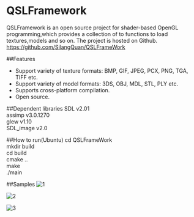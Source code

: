 # QSLFramework

QSLFramework is an open source project for shader-based OpenGL programming,which provides a collection of to functions to load textures,models and so on. The project is hosted on Github. 
https://github.com/SilangQuan/QSLFrameWork

##Features
- Support variety of texture formats: BMP, GIF, JPEG, PCX, PNG,  TGA, TIFF etc.
- Support variety of model formats: 3DS, OBJ, MDL, STL, PLY etc.
- Supports cross-platform compilation.
- Open source.

##Dependent libraries
SDL v2.01  
assimp v3.0.1270  
glew v1.10  
SDL_image v2.0  

##How to run(Ubuntu)
cd QSLFrameWork  
mkdir build  
cd build  
cmake ..  
make  
./main  

##Samples
![1][1]


![2][2]


![3][3]


  [1]: http://img.blog.csdn.net/20140316152539828
  [2]: http://img.blog.csdn.net/20140316152603453
  [3]: http://img.blog.csdn.net/20140316152636437
